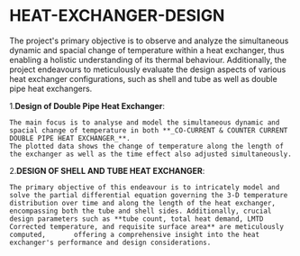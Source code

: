 # HEAT-EXCHANGER-DESIGN
The project's primary objective is to observe and analyze the simultaneous dynamic and spacial change of temperature within a heat exchanger, thus enabling a holistic understanding of its thermal behaviour. Additionally, the project endeavours to meticulously evaluate the design aspects of various heat exchanger configurations, such as shell and tube as well as double pipe heat exchangers.

1.**Design of Double Pipe Heat Exchanger**:

    The main focus is to analyse and model the simultaneous dynamic and spacial change of temperature in both **_CO-CURRENT & COUNTER CURRENT DOUBLE PIPE HEAT EXCHANGER_**.
    The plotted data shows the change of temperature along the length of the exchanger as well as the time effect also adjusted simultaneously.
    
2.**DESIGN OF SHELL AND TUBE HEAT EXCHANGER**:

    The primary objective of this endeavour is to intricately model and solve the partial differential equation governing the 3-D temperature distribution over time and along the length of the heat exchanger,           encompassing both the tube and shell sides. Additionally, crucial design parameters such as **tube count, total heat demand, LMTD Corrected temperature, and requisite surface area** are meticulously computed,       offering a comprehensive insight into the heat exchanger's performance and design considerations.
    
